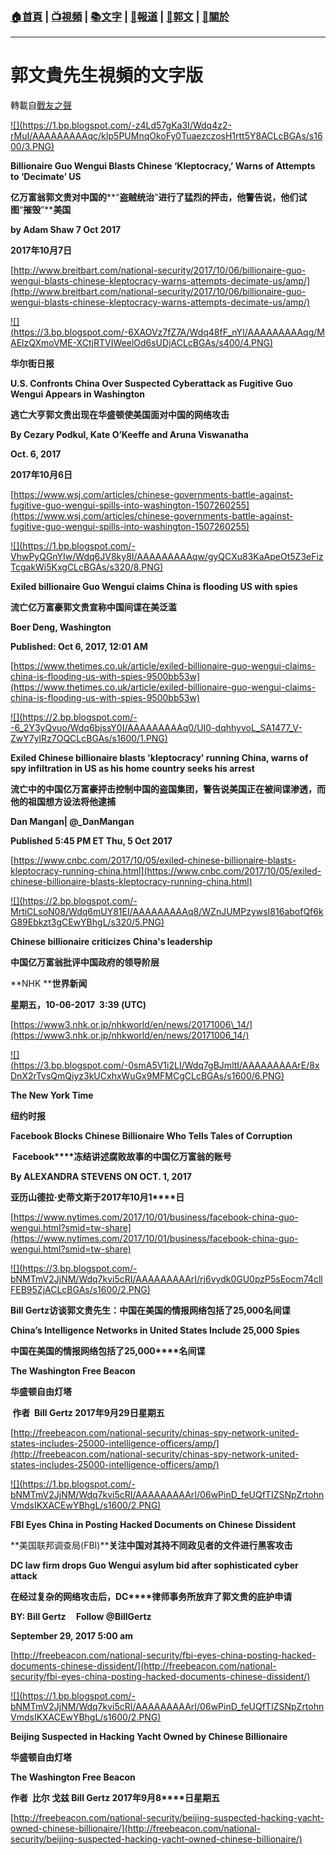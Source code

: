 ###  [:house:首頁](https://github.com/ourhimalayas/home) | [:tv:視頻](https://github.com/ourhimalayas/videos) | [:books:文字](https://github.com/ourhimalayas/txt) | [:newspaper:報道](https://github.com/ourhimalayas/news) | [:eagle:郭文](https://github.com/ourhimalayas/guomedia) | [:pray:關於](https://github.com/ourhimalayas/home/tree/master/about)
---
# 郭文貴先生視頻的文字版
轉載自[戰友之聲](http://littleantvoice.blogspot.com)

[!\[\](https://1.bp.blogspot.com/-z4Ld57gKa3I/Wdq4z2-rMuI/AAAAAAAAAqc/kIp5PUMnqOkoFy0TuaezczosH1rtt5Y8ACLcBGAs/s1600/3.PNG)](https://1.bp.blogspot.com/-z4Ld57gKa3I/Wdq4z2-rMuI/AAAAAAAAAqc/kIp5PUMnqOkoFy0TuaezczosH1rtt5Y8ACLcBGAs/s1600/3.PNG)







**Billionaire Guo Wengui Blasts Chinese ‘Kleptocracy,’ Warns of Attempts to ‘Decimate’ US**

**亿万富翁郭文贵对中国的****“****盗贼统治****”****进行了猛烈的抨击，他警告说，他们试图****“****摧毁****”****美国**

**by Adam Shaw 7 Oct 2017**

**2017年10月7日**

[http://www.breitbart.com/national-security/2017/10/06/billionaire-guo-wengui-blasts-chinese-kleptocracy-warns-attempts-decimate-us/amp/](http://www.breitbart.com/national-security/2017/10/06/billionaire-guo-wengui-blasts-chinese-kleptocracy-warns-attempts-decimate-us/amp/)





[!\[\](https://3.bp.blogspot.com/-6XAOVz7fZ7A/Wdq48fF_nYI/AAAAAAAAAqg/MAElzQXmoVME-XCtjRTVIWeelOd6sUDjACLcBGAs/s400/4.PNG)](https://3.bp.blogspot.com/-6XAOVz7fZ7A/Wdq48fF_nYI/AAAAAAAAAqg/MAElzQXmoVME-XCtjRTVIWeelOd6sUDjACLcBGAs/s1600/4.PNG)









**华尔街日报**

**U.S. Confronts China Over Suspected Cyberattack as Fugitive Guo Wengui Appears in Washington**

**逃亡大亨郭文贵出现在华盛顿使美国面对中国的网络攻击**

**By Cezary Podkul, Kate O’Keeffe and Aruna Viswanatha**

**Oct. 6, 2017**

**2017年10月6日**

[https://www.wsj.com/articles/chinese-governments-battle-against-fugitive-guo-wengui-spills-into-washington-1507260255](https://www.wsj.com/articles/chinese-governments-battle-against-fugitive-guo-wengui-spills-into-washington-1507260255)







[!\[\](https://1.bp.blogspot.com/-VhwPyQGnYIw/Wdq6JV8ky8I/AAAAAAAAAqw/gyQCXu83KaApeOt5Z3eFizTcgakWi5KxgCLcBGAs/s320/8.PNG)](https://1.bp.blogspot.com/-VhwPyQGnYIw/Wdq6JV8ky8I/AAAAAAAAAqw/gyQCXu83KaApeOt5Z3eFizTcgakWi5KxgCLcBGAs/s1600/8.PNG)







**Exiled billionaire Guo Wengui claims China is flooding US with spies**

**流亡亿万富豪郭文贵宣称中国间谍在美泛滥**

**Boer Deng, Washington**

**Published: Oct 6, 2017, 12:01 AM**

[https://www.thetimes.co.uk/article/exiled-billionaire-guo-wengui-claims-china-is-flooding-us-with-spies-9500bb53w](https://www.thetimes.co.uk/article/exiled-billionaire-guo-wengui-claims-china-is-flooding-us-with-spies-9500bb53w)









[!\[\](https://2.bp.blogspot.com/--6_2Y3yQvuo/Wdq6bjssY0I/AAAAAAAAAq0/UI0-dqhhyvoL_SA1477_V-ZwY7ylRz7OQCLcBGAs/s1600/1.PNG)](https://2.bp.blogspot.com/--6_2Y3yQvuo/Wdq6bjssY0I/AAAAAAAAAq0/UI0-dqhhyvoL_SA1477_V-ZwY7ylRz7OQCLcBGAs/s1600/1.PNG)







**Exiled Chinese billionaire blasts 'kleptocracy' running China, warns of spy infiltration in US as his home country seeks his arrest**

**流亡中的中国亿万富豪抨击控制中国的盗国集团，警告说美国正在被间谍渗透，而他的祖国想方设法将他逮捕**

**Dan Mangan| @\_DanMangan**

**Published 5:45 PM ET Thu, 5 Oct 2017**

[https://www.cnbc.com/2017/10/05/exiled-chinese-billionaire-blasts-kleptocracy-running-china.html](https://www.cnbc.com/2017/10/05/exiled-chinese-billionaire-blasts-kleptocracy-running-china.html)











[!\[\](https://2.bp.blogspot.com/-MrtiCLsoN08/Wdq6mUY81EI/AAAAAAAAAq8/WZnJUMPzywsI816abofQf6kG89Ebkzt3gCEwYBhgL/s320/5.PNG)](https://2.bp.blogspot.com/-MrtiCLsoN08/Wdq6mUY81EI/AAAAAAAAAq8/WZnJUMPzywsI816abofQf6kG89Ebkzt3gCEwYBhgL/s1600/5.PNG)







**Chinese billionaire criticizes China's leadership**

**中国亿万富翁批评中国政府的领导阶层**

**NHK&nbsp;****世界新闻**

**星期五，10-06-2017&nbsp;&nbsp;3:39 (UTC)**

[https://www3.nhk.or.jp/nhkworld/en/news/20171006\_14/](https://www3.nhk.or.jp/nhkworld/en/news/20171006_14/)









[!\[\](https://3.bp.blogspot.com/-0smA5V1i2LI/Wdq7gBJmltI/AAAAAAAAArE/8xDnX2rTvsQmQiyz3kUCxhxWuGx9MFMCgCLcBGAs/s1600/6.PNG)](https://3.bp.blogspot.com/-0smA5V1i2LI/Wdq7gBJmltI/AAAAAAAAArE/8xDnX2rTvsQmQiyz3kUCxhxWuGx9MFMCgCLcBGAs/s1600/6.PNG)













**The New York Time**

**纽约时报**

**Facebook Blocks Chinese Billionaire Who Tells Tales of Corruption**

**&nbsp;Facebook****冻结讲述腐败故事的中国亿万富翁的账号**

**By ALEXANDRA STEVENS ON OCT. 1, 2017**

**亚历山德拉·史蒂文斯于2017****年10****月1****日**

[https://www.nytimes.com/2017/10/01/business/facebook-china-guo-wengui.html?smid=tw-share](https://www.nytimes.com/2017/10/01/business/facebook-china-guo-wengui.html?smid=tw-share)









[!\[\](https://3.bp.blogspot.com/-bNMTmV2JjNM/Wdq7kvi5cRI/AAAAAAAAArI/rj6vydk0GU0pzP5sEocm74cllFEB95ZjACLcBGAs/s1600/2.PNG)](https://3.bp.blogspot.com/-bNMTmV2JjNM/Wdq7kvi5cRI/AAAAAAAAArI/rj6vydk0GU0pzP5sEocm74cllFEB95ZjACLcBGAs/s1600/2.PNG)









**Bill Gertz****访谈郭文贵先生：中国在美国的情报网络包括了25,000****名间谍**

**China’s Intelligence Networks in United States Include 25,000 Spies**

**中国在美国的情报网络包括了25,000****名间谍**

**The Washington Free Beacon**

**华盛顿自由灯塔**

**&nbsp;****作者&nbsp;&nbsp;Bill Gertz 2017****年9****月29****日星期五**

[http://freebeacon.com/national-security/chinas-spy-network-united-states-includes-25000-intelligence-officers/amp/](http://freebeacon.com/national-security/chinas-spy-network-united-states-includes-25000-intelligence-officers/amp/)







[!\[\](https://1.bp.blogspot.com/-bNMTmV2JjNM/Wdq7kvi5cRI/AAAAAAAAArI/06wPinD_feUQfTIZSNpZrtohnVmdsIKXACEwYBhgL/s1600/2.PNG)](https://1.bp.blogspot.com/-bNMTmV2JjNM/Wdq7kvi5cRI/AAAAAAAAArI/06wPinD_feUQfTIZSNpZrtohnVmdsIKXACEwYBhgL/s1600/2.PNG)









**FBI Eyes China in Posting Hacked Documents on Chinese Dissident**

**美国联邦调查局(FBI)****关注中国对其持不同政见者的文件进行黑客攻击**

**DC law firm drops Guo Wengui asylum bid after sophisticated cyber attack**

**在经过复杂的网络攻击后，DC****律师事务所放弃了郭文贵的庇护申请**

**BY: Bill Gertz&nbsp;&nbsp;&nbsp;&nbsp;&nbsp;Follow @BillGertz**

**September 29, 2017 5:00 am**

[http://freebeacon.com/national-security/fbi-eyes-china-posting-hacked-documents-chinese-dissident/](http://freebeacon.com/national-security/fbi-eyes-china-posting-hacked-documents-chinese-dissident/)







[!\[\](https://1.bp.blogspot.com/-bNMTmV2JjNM/Wdq7kvi5cRI/AAAAAAAAArI/06wPinD_feUQfTIZSNpZrtohnVmdsIKXACEwYBhgL/s1600/2.PNG)](https://1.bp.blogspot.com/-bNMTmV2JjNM/Wdq7kvi5cRI/AAAAAAAAArI/06wPinD_feUQfTIZSNpZrtohnVmdsIKXACEwYBhgL/s1600/2.PNG)











**Beijing Suspected in Hacking Yacht Owned by Chinese Billionaire**

**华盛顿自由灯塔**

**The Washington Free Beacon**

**作者&nbsp;&nbsp;****比尔&nbsp;****戈兹&nbsp;Bill Gertz 2017****年9****月8****日星期五**

[http://freebeacon.com/national-security/beijing-suspected-hacking-yacht-owned-chinese-billionaire/](http://freebeacon.com/national-security/beijing-suspected-hacking-yacht-owned-chinese-billionaire/)